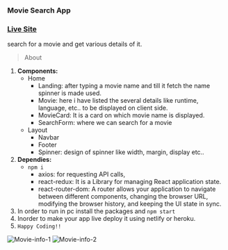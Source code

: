 ### Movie Search App

### [Live Site](http://smileyshivam.github.io/movies-info)

search for a movie and get various details of it.

> About
1. **Components:**
   - Home
     - Landing: after typing a movie name and till it fetch the name spinner is made used.
     - Movie: here i have listed the several details like runtime, language, etc.. to be displayed on client side.
     - MovieCard: It is a card on which movie name is displayed.
     - SearchForm: where we can search for a movie
   - Layout
     - Navbar
     - Footer
     - Spinner: design of spinner like width, margin, display etc..
2. **Dependies:**
   - ```npm i ```
     - axios: for requesting API calls,
     - react-redux: It is a Library for managing React application state.
     - react-router-dom: A router allows your application to navigate between different components, changing the browser URL, modifying the browser history, and keeping the UI                              state in sync.
3. In order to run in pc install the packages and ```npm start```
4. Inorder to make your app live deploy it using netlify or heroku.
5. ```Happy Coding!!```
   
![Movie-info-1](https://user-images.githubusercontent.com/50996696/97550865-382d2a80-19f8-11eb-8652-d4fdc37b31e2.png)
![Movie-info-2](https://user-images.githubusercontent.com/50996696/97550869-395e5780-19f8-11eb-8614-51aa1b583d82.png)



